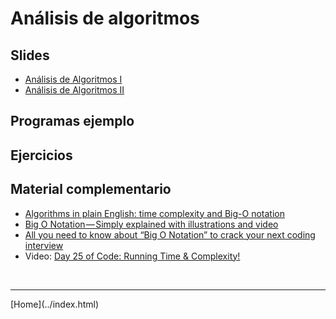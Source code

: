 # Análisis de algoritmos

## Slides

- [Análisis de Algoritmos I](slides/03.1-AnalisisAlgoritmos-sem04.pdf)  
- [Análisis de Algoritmos II](slides/03.2-AnalisisAlgoritmos-sem05.pdf)  

## Programas ejemplo


## Ejercicios


## Material complementario

- [Algorithms in plain English: time complexity and Big-O notation](https://medium.freecodecamp.org/time-is-complex-but-priceless-f0abd015063c)
- [Big O Notation — Simply explained with illustrations and video](https://medium.freecodecamp.org/big-o-notation-simply-explained-with-illustrations-and-video-87d5a71c0174)
- [All you need to know about “Big O Notation” to crack your next coding interview](https://medium.freecodecamp.org/all-you-need-to-know-about-big-o-notation-to-crack-your-next-coding-interview-9d575e7eec4)
- Video: [Day 25 of Code: Running Time & Complexity!](https://www.youtube.com/watch?v=7UwDamuC-kU)
<!-- - []() -->



<BR>
<HR>
[Home](../index.html)
<BR>

